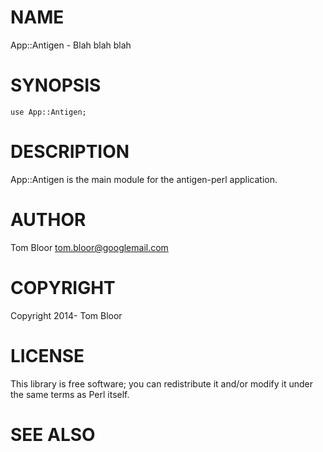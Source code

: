 # NAME

App::Antigen - Blah blah blah

# SYNOPSIS

    use App::Antigen;

# DESCRIPTION

App::Antigen is the main module for the antigen-perl application.

# AUTHOR

Tom Bloor <tom.bloor@googlemail.com>

# COPYRIGHT

Copyright 2014- Tom Bloor

# LICENSE

This library is free software; you can redistribute it and/or modify
it under the same terms as Perl itself.

# SEE ALSO
